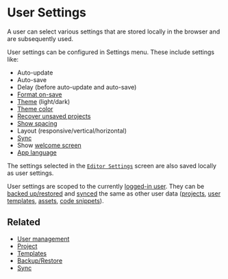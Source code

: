 # User Settings

A user can select various settings that are stored locally in the browser and are subsequently used.

User settings can be configured in Settings menu. These include settings like:

- Auto-update
- Auto-save
- Delay (before auto-update and auto-save)
- [Format on-save](./code-format.md#format-on-save)
- [Theme](./themes.md) (light/dark)
- [Theme color](./themes.md#theme-color)
- [Recover unsaved projects](./recover.md)
- [Show spacing](./result.md#show-spacings)
- Layout (responsive/vertical/horizontal)
- [Sync](./sync.md)
- Show [welcome screen](./welcome.md)
- [App language](./i18n.md)

The settings selected in the [`Editor Settings`](./editor-settings.md) screen are also saved locally as user settings.

User settings are scoped to the currently [logged-in user](./user-management.md). They can be [backed up/restored](./backup-restore.md) and [synced](./sync.md) the same as other user data ([projects](./projects.md), [user templates](./templates.md#user-templates), [assets](./assets.md), [code snippets](./snippets.md)).

## Related

- [User management](./user-management.md)
- [Project](./projects.md)
- [Templates](./templates.md)
- [Backup/Restore](./backup-restore.md)
- [Sync](./sync.md)
